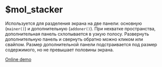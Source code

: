 # $mol_stacker

Используется для разделения экрана на две панели: основную (`mainer()`) и дополнительную (`addoner()`).
При нехватке пространства, дополнительная панель схлопывается в узкую полосу.
Развернуть дополнительную панель и свернуть обратно можно кликом или свайпом.
Размер дополнительной панели подстраивается под размер содержимого, но не превышает половины экрана.

[Online demo](http://eigenmethod.github.io/mol/#demo=mol_stacker_demo)
